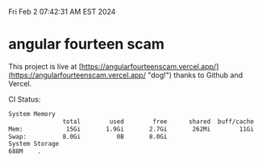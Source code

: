 Fri Feb  2 07:42:31 AM EST 2024

# angular fourteen scam


This project is live at [https://angularfourteenscam.vercel.app/](https://angularfourteenscam.vercel.app/ "dog!") thanks to Github and Vercel.

CI Status: 

```bash
System Memory
               total        used        free      shared  buff/cache   available
Mem:            15Gi       1.9Gi       2.7Gi       262Mi        11Gi        13Gi
Swap:          8.0Gi          0B       8.0Gi
System Storage
688M	.
```
